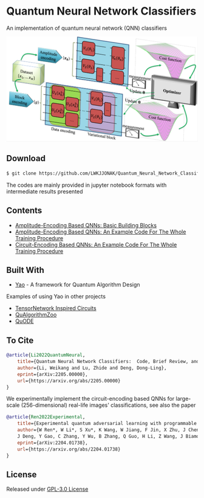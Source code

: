 # Quantum Neural Network Classifiers

An implementation of quantum neural network (QNN) classifiers

![](library/framework.png)

## Download

```bash
$ git clone https://github.com/LWKJJONAK/Quantum_Neural_Network_Classifiers
```

The codes are mainly provided in jupyter notebook formats with intermediate results presented

## Contents

- [Amplitude-Encoding Based QNNs: Basic Building Blocks](amplitude_encode/amplitude_encoding_Sec_3.1.ipynb)
- [Amplitude-Encoding Based QNNs: An Example Code For The Whole Training Procedure](amplitude_encode/an_example_code_for_the_whole_training_procedure.ipynb)
- [Circuit-Encoding Based QNNs: An Example Code For The Whole Training Procedure](circuit_encode/circuit_encoding_Sec_4.1.ipynb)

## Built With

* [Yao](https://github.com/QuantumBFS/Yao.jl) - A framework for Quantum Algorithm Design

Examples of using Yao in other projects
- [TensorNetwork Inspired Circuits](https://github.com/GiggleLiu/QuantumPEPS.jl)
- [QuAlgorithmZoo](https://github.com/QuantumBFS/QuAlgorithmZoo.jl/tree/master/examples)
- [QuODE](https://github.com/QuantumBFS/QuDiffEq.jl)

## To Cite
```bibtex
@article{Li2022QuantumNeural,
    title={Quantum Neural Network Classifiers:  Code, Brief Review, and Benchmarks},
    author={Li, Weikang and Lu, Zhide and Deng, Dong-Ling},
    eprint={arXiv:2205.00000},
    url={https://arxiv.org/abs/2205.00000}
}
```
We experimentally implement the circuit-encoding based QNNs for large-scale (256-dimensional) real-life images' classifications, see also the paper
```bibtex
@article{Ren2022Experimental,
    title={Experimental quantum adversarial learning with programmable superconducting qubits},
    author={W Ren*, W Li*, S Xu*, K Wang, W Jiang, F Jin, X Zhu, J Chen, Z Song, P Zhang, H Dong, X Zhang, 
    J Deng, Y Gao, C Zhang, Y Wu, B Zhang, Q Guo, H Li, Z Wang, J Biamonte, C Song, DL Deng, and H. Wang},
    eprint={arXiv:2204.01738},
    url={https://arxiv.org/abs/2204.01738}
}
```

## License

Released under [GPL-3.0 License](https://github.com/LWKJJONAK/Quantum_Neural_Network_Classifiers/blob/main/LICENSE)
